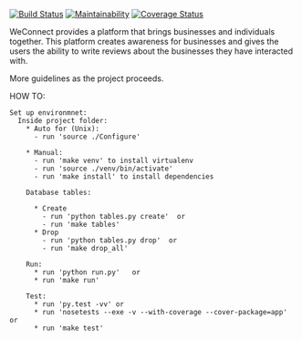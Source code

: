 [![Build Status](https://travis-ci.org/johnmutuma5/WeConnect.svg?branch=master)](https://travis-ci.org/johnmutuma5/WeConnect)
[![Maintainability](https://api.codeclimate.com/v1/badges/a99a88d28ad37a79dbf6/maintainability)](https://codeclimate.com/github/codeclimate/codeclimate/maintainability)
[![Coverage Status](https://coveralls.io/repos/github/johnmutuma5/WeConnect/badge.svg?branch=master)](https://coveralls.io/github/johnmutuma5/WeConnect?branch=master)


WeConnect provides a platform that brings businesses and individuals together.
This platform creates awareness for businesses and gives the users the ability to write reviews about the businesses they have interacted with.

More guidelines as the project proceeds.



HOW TO:

    Set up environmnet:
      Inside project folder:
        * Auto for (Unix):
          - run 'source ./Configure'

        * Manual:
          - run 'make venv' to install virtualenv
          - run 'source ./venv/bin/activate'
          - run 'make install' to install dependencies

        Database tables:

          * Create
            - run 'python tables.py create'  or
            - run 'make tables'
          * Drop
            - run 'python tables.py drop'  or
            - run 'make drop_all'

        Run:
          * run 'python run.py'   or
          * run 'make run'

        Test:
          * run 'py.test -vv' or
          * run 'nosetests --exe -v --with-coverage --cover-package=app'  or
          * run 'make test'
